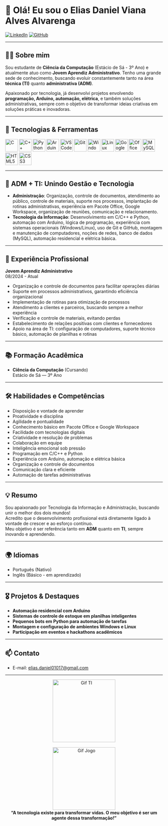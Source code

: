 # 👋 Olá! Eu sou o Elias Daniel Viana Alves Alvarenga

[![LinkedIn](https://img.shields.io/badge/LinkedIn-Elias%20Daniel-blue?logo=linkedin)](https://www.linkedin.com/in/elias-daniel-6148a7310/)
[![GitHub](https://img.shields.io/badge/GitHub-EliasDaniel01-181717?logo=github)](https://github.com/EliasDaniel01)

---

## 👨‍💻 Sobre mim

Sou estudante de **Ciência da Computação** (Estácio de Sá - 3º Ano) e atualmente atuo como **Jovem Aprendiz Administrativo**. Tenho uma grande sede de conhecimento, buscando evoluir constantemente tanto na área **técnica (TI)** quanto **administrativa (ADM)**.

Apaixonado por tecnologia, já desenvolvi projetos envolvendo **programação, Arduino, automação, elétrica**, e também soluções administrativas, sempre com o objetivo de transformar ideias criativas em soluções práticas e inovadoras.

---

## 🚀 Tecnologias & Ferramentas

<div align="left">
  <img src="https://cdn.jsdelivr.net/gh/devicons/devicon/icons/c/c-original.svg" width="40" alt="C"/>
  <img src="https://cdn.jsdelivr.net/gh/devicons/devicon/icons/cplusplus/cplusplus-original.svg" width="40" alt="C++"/>
  <img src="https://cdn.jsdelivr.net/gh/devicons/devicon/icons/python/python-original.svg" width="40" alt="Python"/>
  <img src="https://cdn.jsdelivr.net/gh/devicons/devicon/icons/arduino/arduino-original.svg" width="40" alt="Arduino"/>
  <img src="https://cdn.jsdelivr.net/gh/devicons/devicon/icons/vscode/vscode-original.svg" width="40" alt="VSCode"/>
  <img src="https://cdn.jsdelivr.net/gh/devicons/devicon/icons/git/git-original.svg" width="40" alt="Git"/>
  <img src="https://cdn.jsdelivr.net/gh/devicons/devicon/icons/windows8/windows8-original.svg" width="40" alt="Windows"/>
  <img src="https://cdn.jsdelivr.net/gh/devicons/devicon/icons/linux/linux-original.svg" width="40" alt="Linux"/>
  <img src="https://cdn.jsdelivr.net/gh/devicons/devicon/icons/google/google-original.svg" width="40" alt="Google"/>
  <img src="https://cdn.jsdelivr.net/gh/devicons/devicon/icons/microsoftoffice/microsoftoffice-plain.svg" width="40" alt="Office"/>
  <img src="https://cdn.jsdelivr.net/gh/devicons/devicon/icons/mysql/mysql-original.svg" width="40" alt="MySQL"/>
  <img src="https://cdn.jsdelivr.net/gh/devicons/devicon/icons/html5/html5-original.svg" width="40" alt="HTML5"/>
  <img src="https://cdn.jsdelivr.net/gh/devicons/devicon/icons/css3/css3-original.svg" width="40" alt="CSS3"/>
</div>

---

## 🏢 ADM + TI: Unindo Gestão e Tecnologia

- **Administração**: Organização, controle de documentos, atendimento ao público, controle de materiais, suporte nos processos, implantação de rotinas administrativas, experiência em Pacote Office, Google Workspace, organização de reuniões, comunicação e relacionamento.
- **Tecnologia da Informação**: Desenvolvimento em C/C++ e Python, automação com Arduino, lógica de programação, experiência com sistemas operacionais (Windows/Linux), uso de Git e GitHub, montagem e manutenção de computadores, noções de redes, banco de dados (MySQL), automação residencial e elétrica básica.

---

## 🎯 Experiência Profissional

**Jovem Aprendiz Administrativo**  
08/2024 - Atual  
- Organização e controle de documentos para facilitar operações diárias  
- Suporte em processos administrativos, garantindo eficiência organizacional  
- Implementação de rotinas para otimização de processos  
- Atendimento a clientes e parceiros, buscando sempre a melhor experiência  
- Verificação e controle de materiais, evitando perdas  
- Estabelecimento de relações positivas com clientes e fornecedores  
- Apoio na área de TI: configuração de computadores, suporte técnico básico, automação de planilhas e rotinas

---

## 📚 Formação Acadêmica

- **Ciência da Computação** (Cursando)  
  Estácio de Sá — 3º Ano

---

## 🛠️ Habilidades e Competências

- Disposição e vontade de aprender
- Proatividade e disciplina
- Agilidade e pontualidade
- Conhecimento básico em Pacote Office e Google Workspace
- Facilidade com tecnologias digitais
- Criatividade e resolução de problemas
- Colaboração em equipe
- Inteligência emocional sob pressão
- Programação em C/C++ e Python
- Experiência com Arduino, automação e elétrica básica
- Organização e controle de documentos
- Comunicação clara e eficiente
- Automação de tarefas administrativas

---

## 💡 Resumo

Sou apaixonado por Tecnologia da Informação e Administração, buscando unir o melhor dos dois mundos!  
Acredito que o desenvolvimento profissional está diretamente ligado à vontade de crescer e ao esforço contínuo.  
Meu objetivo é ser referência tanto em **ADM** quanto em **TI**, sempre inovando e aprendendo.

---

## 🌍 Idiomas

- Português (Nativo)
- Inglês (Básico - em aprendizado)

---

## 🎖️ Projetos & Destaques

- **Automação residencial com Arduino**  
- **Sistemas de controle de estoque em planilhas inteligentes**  
- **Pequenos bots em Python para automação de tarefas**
- **Montagem e configuração de ambientes Windows e Linux**
- **Participação em eventos e hackathons acadêmicos**

---

## 📫 Contato

- E-mail: elias.daniel01017@gmail.com

---

<div align="center">
  <img src="https://media.giphy.com/media/3o7buirYcmV5nSwIRW/giphy.gif" width="200" alt="Gif TI" />
</div>

<div align="center" style="margin-top: 16px">
  <img src="https://media.giphy.com/media/l0ExncehJzexFpRHq/giphy.gif" width="200" alt="Gif Jogo" />
</div>

<div align="center">
  <strong>“A tecnologia existe para transformar vidas. O meu objetivo é ser um agente dessa transformação!”</strong>
</div>
